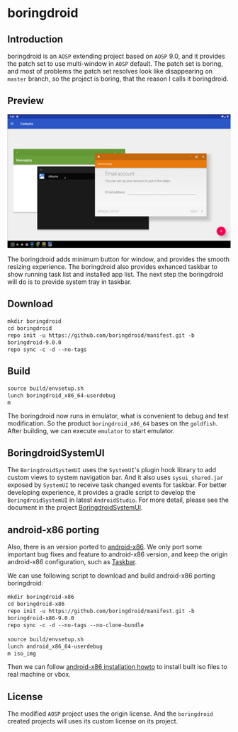 # boringdroid

## Introduction

boringdroid is an `AOSP` extending project based on `AOSP` 9.0, and it provides the patch set to use multi-window in `AOSP` default. The patch set is boring, and most of problems the patch set resolves look like disappearing on `master` branch, so the project is boring, that the reason I calls it boringdroid.

## Preview

![screenshot with multi-window](/images/screenshot-multi-window.png)

The boringdroid adds minimum button for window, and provides the smooth resizing experience. The boringdroid also provides exhanced taskbar to show running task list and installed app list. The next step the boringdroid will do is to provide system tray in taskbar.

## Download

```shell
mkdir boringdroid
cd boringdroid
repo init -u https://github.com/boringdroid/manifest.git -b boringdroid-9.0.0
repo sync -c -d --no-tags
```
## Build

```shell
source build/envsetup.sh
lunch boringdroid_x86_64-userdebug
m
```

The boringdroid now runs in emulator, what is convenient to debug and test modification. So the product `boringdroid_x86_64` bases on the `goldfish`. After building, we can execute `emulator` to start emulator.

## BoringdroidSystemUI

The `BoringdroidSystemUI` uses the `SystemUI`'s plugin hook library to add custom views to system navigation bar. And it also uses `sysui_shared.jar` exposed by `SystemUI` to receive task changed events for taskbar. For better developing experience, it provides a gradle script to develop the `BoringdroidSystemUI` in latest `AndroidStudio`. For more detail, please see the document in the project [BoringdroidSystemUI](https://github.com/boringdroid/vendor_boringdroid/tree/boringdroid-9.0.0/packages/apps/BoringdroidSystemUI).

## android-x86 porting

Also, there is an version ported to [android-x86](https://www.android-x86.org/). We only port some important bug fixes and feature to android-x86 version, and keep the origin android-x86 configuration, such as [Taskbar](https://github.com/farmerbb/Taskbar).

We can use following script to download and build android-x86 porting boringdroid:

```
mkdir boringdroid-x86
cd boringdroid-x86
repo init -u https://github.com/boringdroid/manifest.git -b boringdroid-x86-9.0.0
repo sync -c -d --no-tags --no-clone-bundle

source build/envsetup.sh
lunch android_x86_64-userdebug
m iso_img
```

Then we can follow [android-x86 installation howto](https://www.android-x86.org/installhowto.html) to install built iso files to real machine or vbox.

## License

The modified `AOSP` project uses the origin license. And the `boringdroid` created projects will uses its custom license on its project.